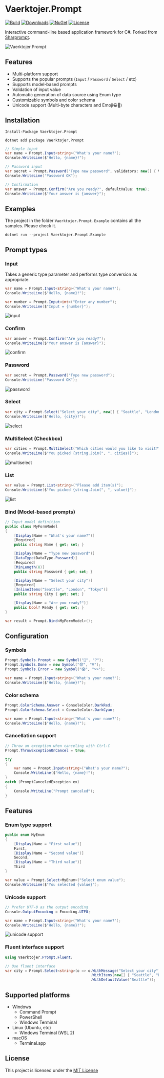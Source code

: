 # Vaerktojer.Prompt

[![Build](https://github.com/akifisitan/Vaerktojer.Prompt/workflows/Build/badge.svg)](https://github.com/akifisitan/Vaerktojer.Prompt/actions/workflows/build.yml)
[![Downloads](https://badgen.net/nuget/dt/Vaerktojer.Prompt)](https://www.nuget.org/packages/Vaerktojer.Prompt/)
[![NuGet](https://badgen.net/nuget/v/Vaerktojer.Prompt)](https://www.nuget.org/packages/Vaerktojer.Prompt/)
[![License](https://badgen.net/github/license/akifisitan/Vaerktojer.Prompt)](https://github.com/akifisitan/Vaerktojer.Prompt/blob/master/LICENSE)

Interactive command-line based application framework for C#. Forked from [Sharprompt](https://github.com/shibayan/Sharprompt).

![Vaerktojer.Prompt](https://user-images.githubusercontent.com/1356444/62227794-87506e00-b3f7-11e9-84ae-06c9a900448b.gif)

## Features

-   Multi-platform support
-   Supports the popular prompts (`Input` / `Password` / `Select` / etc)
-   Supports model-based prompts
-   Validation of input value
-   Automatic generation of data source using Enum type
-   Customizable symbols and color schema
-   Unicode support (Multi-byte characters and Emoji😀🎉)

## Installation

```
Install-Package Vaerktojer.Prompt
```

```
dotnet add package Vaerktojer.Prompt
```

```csharp
// Simple input
var name = Prompt.Input<string>("What's your name?");
Console.WriteLine($"Hello, {name}!");

// Password input
var secret = Prompt.Password("Type new password", validators: new[] { Validators.Required(), Validators.MinLength(8) });
Console.WriteLine("Password OK");

// Confirmation
var answer = Prompt.Confirm("Are you ready?", defaultValue: true);
Console.WriteLine($"Your answer is {answer}");
```

## Examples

The project in the folder `Vaerktojer.Prompt.Example` contains all the samples. Please check it.

```
dotnet run --project Vaerktojer.Prompt.Example
```

## Prompt types

### Input

Takes a generic type parameter and performs type conversion as appropriate.

```csharp
var name = Prompt.Input<string>("What's your name?");
Console.WriteLine($"Hello, {name}!");

var number = Prompt.Input<int>("Enter any number");
Console.WriteLine($"Input = {number}");
```

![input](https://user-images.githubusercontent.com/1356444/62228275-50c72300-b3f8-11e9-8d51-63892e8eeaaa.gif)

### Confirm

```csharp
var answer = Prompt.Confirm("Are you ready?");
Console.WriteLine($"Your answer is {answer}");
```

![confirm](https://user-images.githubusercontent.com/1356444/62229064-e0210600-b3f9-11e9-8c52-b9c9257811c0.gif)

### Password

```csharp
var secret = Prompt.Password("Type new password");
Console.WriteLine("Password OK");
```

![password](https://user-images.githubusercontent.com/1356444/62228952-9fc18800-b3f9-11e9-98ea-3aa52ee84e93.gif)

### Select

```csharp
var city = Prompt.Select("Select your city", new[] { "Seattle", "London", "Tokyo" });
Console.WriteLine($"Hello, {city}!");
```

![select](https://user-images.githubusercontent.com/1356444/62228719-2de93e80-b3f9-11e9-8be5-f19e6ef58aeb.gif)

### MultiSelect (Checkbox)

```csharp
var cities = Prompt.MultiSelect("Which cities would you like to visit?", new[] { "Seattle", "London", "Tokyo", "New York", "Singapore", "Shanghai" }, pageSize: 3);
Console.WriteLine($"You picked {string.Join(", ", cities)}");
```

![multiselect](https://user-images.githubusercontent.com/1356444/127033929-3278e39c-e260-4aed-9c3c-3cfd7d3f3549.gif)

### List

```csharp
var value = Prompt.List<string>("Please add item(s)");
Console.WriteLine($"You picked {string.Join(", ", value)}");
```

![list](https://user-images.githubusercontent.com/1356444/127033968-cf70bd1b-bcd1-4c4f-bdbe-74aae52cdb86.gif)

### Bind (Model-based prompts)

```csharp
// Input model definition
public class MyFormModel
{
    [Display(Name = "What's your name?")]
    [Required]
    public string Name { get; set; }

    [Display(Name = "Type new password")]
    [DataType(DataType.Password)]
    [Required]
    [MinLength(8)]
    public string Password { get; set; }

    [Display(Name = "Select your city")]
    [Required]
    [InlineItems("Seattle", "London", "Tokyo")]
    public string City { get; set; }

    [Display(Name = "Are you ready?")]
    public bool? Ready { get; set; }
}

var result = Prompt.Bind<MyFormModel>();
```

## Configuration

### Symbols

```csharp
Prompt.Symbols.Prompt = new Symbol("🤔", "?");
Prompt.Symbols.Done = new Symbol("😎", "V");
Prompt.Symbols.Error = new Symbol("😱", ">>");

var name = Prompt.Input<string>("What's your name?");
Console.WriteLine($"Hello, {name}!");
```

### Color schema

```csharp
Prompt.ColorSchema.Answer = ConsoleColor.DarkRed;
Prompt.ColorSchema.Select = ConsoleColor.DarkCyan;

var name = Prompt.Input<string>("What's your name?");
Console.WriteLine($"Hello, {name}!");
```

### Cancellation support

```csharp
// Throw an exception when canceling with Ctrl-C
Prompt.ThrowExceptionOnCancel = true;

try
{
    var name = Prompt.Input<string>("What's your name?");
    Console.WriteLine($"Hello, {name}!");
}
catch (PromptCanceledException ex)
{
    Console.WriteLine("Prompt canceled");
}
```

## Features

### Enum type support

```csharp
public enum MyEnum
{
    [Display(Name = "First value")]
    First,
    [Display(Name = "Second value")]
    Second,
    [Display(Name = "Third value")]
    Third
}

var value = Prompt.Select<MyEnum>("Select enum value");
Console.WriteLine($"You selected {value}");
```

### Unicode support

```csharp
// Prefer UTF-8 as the output encoding
Console.OutputEncoding = Encoding.UTF8;

var name = Prompt.Input<string>("What's your name?");
Console.WriteLine($"Hello, {name}!");
```

![unicode support](https://user-images.githubusercontent.com/1356444/89803983-86a3f900-db6e-11ea-8fc8-5b6f9ef5644f.gif)

### Fluent interface support

```csharp
using Vaerktojer.Prompt.Fluent;

// Use fluent interface
var city = Prompt.Select<string>(o => o.WithMessage("Select your city")
                                       .WithItems(new[] { "Seattle", "London", "Tokyo" })
                                       .WithDefaultValue("Seattle"));
```

## Supported platforms

-   Windows
    -   Command Prompt
    -   PowerShell
    -   Windows Terminal
-   Linux (Ubuntu, etc)
    -   Windows Terminal (WSL 2)
-   macOS
    -   Terminal.app

## License

This project is licensed under the [MIT License](https://github.com/akifisitan/Vaerktojer.Prompt/blob/master/LICENSE)
